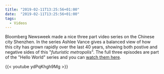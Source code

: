 ```yaml
---
title: "2019-02-11T13:25:56+01:00"
date:  "2019-02-11T13:25:56+01:00"
tags:
  - Videos
---
```


Bloomberg Newsweek made a nice three part video series on the Chinese city Shenzhen. In the series Ashlee Vance gives a balanced view of how this city has grown rapidly over the last 40 years, showing both postive and negative sides of this "*futuristic metropolis*". The full three episodes are part of the "Hello World" series and you can [watch them here](https://www.youtube.com/playlist?list=PLqq4LnWs3olVtd-fSbmz8a0KhoBCB8JW4).

{{< youtube ydPqKhgh9Mg >}}
